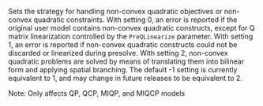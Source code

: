 Sets the strategy for handling non-convex quadratic objectives or non-convex quadratic constraints. With setting 0, an
error is reported if the original user model contains non-convex quadratic constructs, except for Q matrix linearization
controlled by the `PreQLinearize` parameter. With setting 1, an error is reported if non-convex quadratic constructs
could not be discarded or linearized during presolve. With setting 2, non-convex quadratic problems are solved by means
of translating them into bilinear form and applying spatial branching. The default -1 setting is currently equivalent to
1, and may change in future releases to be equivalent to 2.

Note: Only affects QP, QCP, MIQP, and MIQCP models